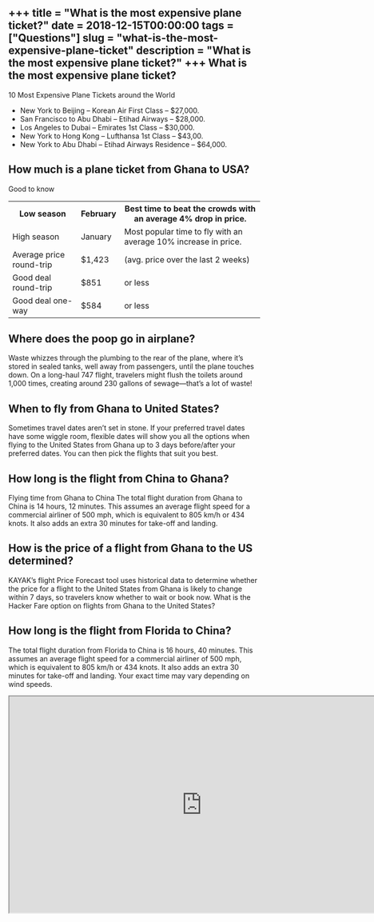 +++
title = "What is the most expensive plane ticket?"
date = 2018-12-15T00:00:00
tags = ["Questions"]
slug = "what-is-the-most-expensive-plane-ticket"
description = "What is the most expensive plane ticket?"
+++
What is the most expensive plane ticket?
----------------------------------------

10 Most Expensive Plane Tickets around the World

- New York to Beijing – Korean Air First Class – $27,000.
- San Francisco to Abu Dhabi – Etihad Airways – $28,000.
- Los Angeles to Dubai – Emirates 1st Class – $30,000.
- New York to Hong Kong – Lufthansa 1st Class – $43,00.
- New York to Abu Dhabi – Etihad Airways Residence – $64,000.

How much is a plane ticket from Ghana to USA?
---------------------------------------------

Good to know

<table><tr><th>Low season</th><th>February</th><th>Best time to beat the crowds with an average 4% drop in price.</th></tr><tr><td>High season</td><td>January</td><td>Most popular time to fly with an average 10% increase in price.</td></tr><tr><td>Average price round-trip</td><td>$1,423</td><td>(avg. price over the last 2 weeks)</td></tr><tr><td>Good deal round-trip</td><td>$851</td><td>or less</td></tr><tr><td>Good deal one-way</td><td>$584</td><td>or less</td></tr></table>

Where does the poop go in airplane?
-----------------------------------

Waste whizzes through the plumbing to the rear of the plane, where it’s stored in sealed tanks, well away from passengers, until the plane touches down. On a long-haul 747 flight, travelers might flush the toilets around 1,000 times, creating around 230 gallons of sewage—that’s a lot of waste!

When to fly from Ghana to United States?
----------------------------------------

Sometimes travel dates aren’t set in stone. If your preferred travel dates have some wiggle room, flexible dates will show you all the options when flying to the United States from Ghana up to 3 days before/after your preferred dates. You can then pick the flights that suit you best.

How long is the flight from China to Ghana?
-------------------------------------------

Flying time from Ghana to China The total flight duration from Ghana to China is 14 hours, 12 minutes. This assumes an average flight speed for a commercial airliner of 500 mph, which is equivalent to 805 km/h or 434 knots. It also adds an extra 30 minutes for take-off and landing.

How is the price of a flight from Ghana to the US determined?
-------------------------------------------------------------

KAYAK’s flight Price Forecast tool uses historical data to determine whether the price for a flight to the United States from Ghana is likely to change within 7 days, so travelers know whether to wait or book now. What is the Hacker Fare option on flights from Ghana to the United States?

How long is the flight from Florida to China?
---------------------------------------------

The total flight duration from Florida to China is 16 hours, 40 minutes. This assumes an average flight speed for a commercial airliner of 500 mph, which is equivalent to 805 km/h or 434 knots. It also adds an extra 30 minutes for take-off and landing. Your exact time may vary depending on wind speeds.

<iframe allow="accelerometer; autoplay; clipboard-write; encrypted-media; gyroscope; picture-in-picture" allowfullscreen="" class="__youtube_prefs__  epyt-is-override  no-lazyload" data-no-lazy="1" data-origheight="433" data-origwidth="770" data-skipgform_ajax_framebjll="" height="433" id="_ytid_98236" loading="lazy" src="https://www.youtube.com/embed/U9-z2-OXJ60?enablejsapi=1&autoplay=0&cc_load_policy=0&cc_lang_pref=&iv_load_policy=1&loop=0&modestbranding=0&rel=1&fs=1&playsinline=0&autohide=2&theme=dark&color=red&controls=1&" title="YouTube player" width="770"></iframe>